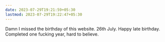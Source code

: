 ```yaml
---
date: 2023-07-29T19:21:59+05:30
lastmod: 2023-07-29T19:22:47+05:30
---
```


Damn I missed the birthday of this website. 26th July. Happy late birthday. Completed one fucking year, hard to believe.
